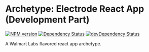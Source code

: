 # Archetype: Electrode React App (Development Part)

[![NPM version][npm-image]][npm-url] [![Dependency Status][daviddm-image]][daviddm-url] [![devDependency Status][daviddm-dev-image]][daviddm-dev-url]

A Walmart Labs flavored react app archetype.

[npm-image]: https://badge.fury.io/js/electrode-archetype-react-app-dev.svg
[npm-url]: https://npmjs.org/package/electrode-archetype-react-app-dev
[daviddm-image]: https://david-dm.org/electrode-io/electrode/status.svg?path=packages/electrode-archetype-react-app-dev
[daviddm-url]: https://david-dm.org/electrode-io/electrode?path=packages/electrode-archetype-react-app-dev
[daviddm-dev-image]:https://david-dm.org/electrode-io/electrode/dev-status.svg?path=packages/electrode-archetype-react-app-dev
[daviddm-dev-url]:https://david-dm.org/electrode-io/electrode?path=packages/electrode-archetype-react-app-dev?type-dev
